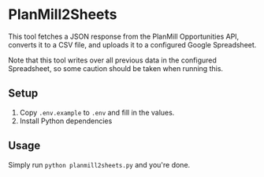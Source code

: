 # PlanMill2Sheets

This tool fetches a JSON response from the PlanMill Opportunities API, converts it to a CSV file, and uploads it to a configured Google Spreadsheet.

Note that this tool writes over all previous data in the configured Spreadsheet, so some caution should be taken when running this.

## Setup

1. Copy `.env.example` to `.env` and fill in the values.
2. Install Python dependencies

## Usage

Simply run `python planmill2sheets.py` and you're done.
